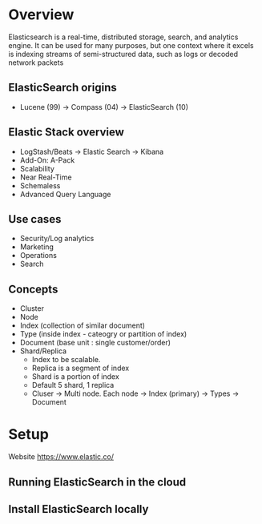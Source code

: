 # Overview
  Elasticsearch is a real-time, distributed storage, search, and analytics engine. 
  It can be used for many purposes, but one context where it excels is indexing streams of semi-structured data, such as logs or decoded network packets
  ## ElasticSearch origins
  - Lucene (99) -> Compass (04) -> ElasticSearch (10)
  ## Elastic Stack overview
  - LogStash/Beats -> Elastic Search -> Kibana
  - Add-On: A-Pack
  - Scalability
  - Near Real-Time
  - Schemaless
  - Advanced Query Language
  ## Use cases
  - Security/Log analytics
  - Marketing
  - Operations
  - Search
  ## Concepts
  - Cluster
  - Node
  - Index (collection of similar document)
  - Type (inside index - cateogry or partition of index)
  - Document (base unit : single customer/order)
  - Shard/Replica
    - Index to be scalable. 
    - Replica is a segment of index
    - Shard is a portion of index
    - Default 5 shard, 1 replica
    - Cluser -> Multi node. Each node -> Index (primary) -> Types -> Document
# Setup
 Website https://www.elastic.co/
 ## Running ElasticSearch in the cloud
 ## Install ElasticSearch locally
